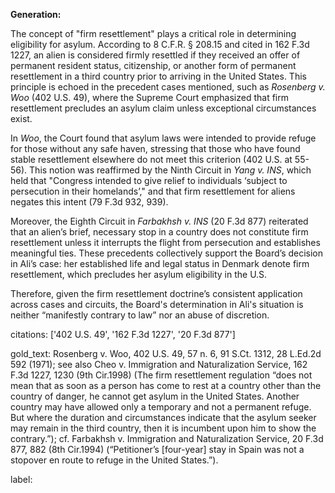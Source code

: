 **Generation:**

The concept of "firm resettlement" plays a critical role in determining eligibility for asylum. According to 8 C.F.R. § 208.15 and cited in 162 F.3d 1227, an alien is considered firmly resettled if they received an offer of permanent resident status, citizenship, or another form of permanent resettlement in a third country prior to arriving in the United States. This principle is echoed in the precedent cases mentioned, such as *Rosenberg v. Woo* (402 U.S. 49), where the Supreme Court emphasized that firm resettlement precludes an asylum claim unless exceptional circumstances exist.

In *Woo*, the Court found that asylum laws were intended to provide refuge for those without any safe haven, stressing that those who have found stable resettlement elsewhere do not meet this criterion (402 U.S. at 55-56). This notion was reaffirmed by the Ninth Circuit in *Yang v. INS*, which held that "Congress intended to give relief to individuals ‘subject to persecution in their homelands’," and that firm resettlement for aliens negates this intent (79 F.3d 932, 939).

Moreover, the Eighth Circuit in *Farbakhsh v. INS* (20 F.3d 877) reiterated that an alien’s brief, necessary stop in a country does not constitute firm resettlement unless it interrupts the flight from persecution and establishes meaningful ties. These precedents collectively support the Board’s decision in Ali’s case: her established life and legal status in Denmark denote firm resettlement, which precludes her asylum eligibility in the U.S.

Therefore, given the firm resettlement doctrine’s consistent application across cases and circuits, the Board's determination in Ali's situation is neither “manifestly contrary to law” nor an abuse of discretion.

citations: ['402 U.S. 49', '162 F.3d 1227', '20 F.3d 877']

gold_text: Rosenberg v. Woo, 402 U.S. 49, 57 n. 6, 91 S.Ct. 1312, 28 L.Ed.2d 592 (1971); see also Cheo v. Immigration and Naturalization Service, 162 F.3d 1227, 1230 (9th Cir.1998) (The firm resettlement regulation “does not mean that as soon as a person has come to rest at a country other than the country of danger, he cannot get asylum in the United States. Another country may have allowed only a temporary and not a permanent refuge. But where the duration and circumstances indicate that the asylum seeker may remain in the third country, then it is incumbent upon him to show the contrary.”); cf. Farbakhsh v. Immigration and Naturalization Service, 20 F.3d 877, 882 (8th Cir.1994) (“Petitioner’s [four-year] stay in Spain was not a stopover en route to refuge in the United States.”).

label: 